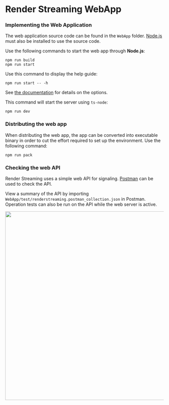 # Render Streaming WebApp

### Implementing the Web Application

The web application source code can be found in the `WebApp` folder. [Node.js](https://nodejs.org/) must also be installed to use the source code.

Use the following commands to start the web app through **Node.js**:

```shell
npm run build
npm run start
```

Use this command to display the help guide: 

```shell
npm run start -- -h
```

See [the documentation](../Packages/com.unity.template.renderstreaming/Documentation~/jp/webserver.md) for details on the options.

This command will start the server using `ts-node`: 

```shell
npm run dev
```

### Distributing the web app

When distributing the web app, the app can be converted into executable binary in order to cut the effort required to set up the environment. Use the following command: 

```shell
npm run pack
```

### Checking the web API

Render Streaming uses a simple web API for signaling. [Postman](https://www.getpostman.com/) can be used to check the API.

View a summary of the API by importing `WebApp/test/renderstreaming.postman_collection.json` in Postman. Operation tests can also be run on the API while the web server is active. 

<img src="/Users/kazuki/UnityRenderStreaming/Packages/com.unity.template.renderstreaming/Documentation~/images/postman_example.png" width=600 align=center>
